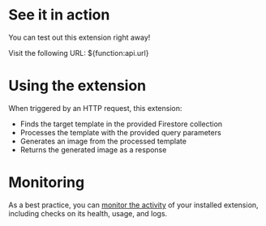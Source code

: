 # See it in action

You can test out this extension right away!

Visit the following URL: ${function:api.url}

# Using the extension

When triggered by an HTTP request, this extension:

- Finds the target template in the provided Firestore collection
- Processes the template with the provided query parameters
- Generates an image from the processed template
- Returns the generated image as a response

# Monitoring

As a best practice, you can [monitor the activity](https://firebase.google.com/docs/extensions/manage-installed-extensions#monitor) of your installed extension, including checks on its health, usage, and logs.

